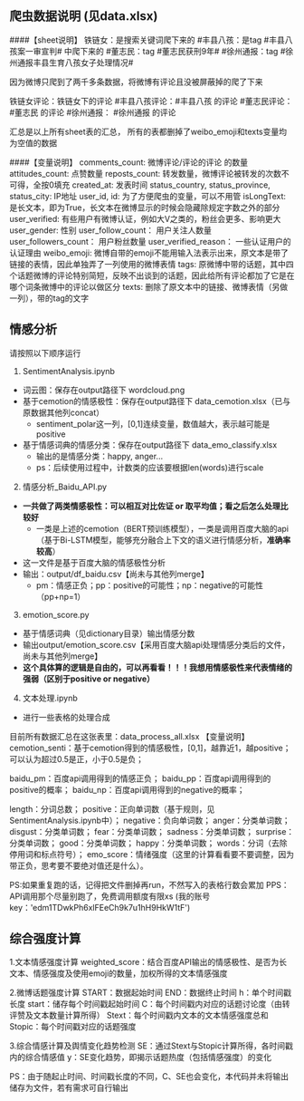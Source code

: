 ## 爬虫数据说明 (见data.xlsx)
####【sheet说明】
铁链女：是搜索关键词爬下来的
\#丰县八孩：是tag #丰县八孩案一审宣判# 中爬下来的
\#董志民：tag #董志民获刑9年#
\#徐州通报：tag #徐州通报丰县生育八孩女子处理情况#

因为微博只爬到了两千多条数据，将微博有评论且没被屏蔽掉的爬了下来

铁链女评论：铁链女下的评论
\#丰县八孩评论：#丰县八孩 的评论
\#董志民评论： #董志民 的评论
\#徐州通报： #徐州通报 的评论

汇总是以上所有sheet表的汇总， 所有的表都删掉了weibo_emoji和texts变量均为空值的数据


####【变量说明】
comments_count: 微博评论/评论的评论 的数量
attitudes_count: 点赞数量
reposts_count: 转发数量，微博评论被转发的次数不可得，全按0填充
created_at: 发表时间
status_country, status_province, status_city: IP地址
user_id, id: 为了方便爬虫的变量，可以不用管
isLongText: 是长文本，即为True，长文本在微博显示的时候会隐藏除规定字数之外的部分
user_verified: 有些用户有微博认证，例如大V之类的，粉丝会更多、影响更大
user_gender: 性别
user_follow_count： 用户关注人数量
user_followers_count： 用户粉丝数量
user_verified_reason： 一些认证用户的认证理由
weibo_emoji: 微博自带的emoji不能用输入法表示出来，原文本是带了链接的表情，因此单独弄了一列使用的微博表情
tags: 原微博中带的话题，其中四个话题微博的评论特别简短，反映不出谈到的话题，因此给所有评论都加了它是在哪个词条微博中的评论以做区分
texts: 删除了原文本中的链接、微博表情（另做一列），带的tag的文字

## 情感分析
请按照以下顺序运行

1. SentimentAnalysis.ipynb
- 词云图：保存在output路径下 wordcloud.png
- 基于cemotion的情感极性：保存在output路径下 data_cemotion.xlsx（已与原数据其他列concat）
  - sentiment_polar这一列，[0,1]连续变量，数值越大，表示越可能是positive
- 基于情感词典的情感分类：保存在output路径下 data_emo_classify.xlsx
  - 输出的是情感分类：happy, anger...
  - ps：后续使用过程中，计数类的应该要根据len(words)进行scale

2. 情感分析_Baidu_API.py
- **一共做了两类情感极性：可以相互对比佐证 or 取平均值；看之后怎么处理比较好**
  - 一类是上述的cemotion（BERT预训练模型），一类是调用百度大脑的api（基于Bi-LSTM模型，能够充分融合上下文的语义进行情感分析，**准确率较高**）
- 这一文件是基于百度大脑的情感极性分析
- 输出：output/df_baidu.csv【尚未与其他列merge】
  - pm：情感正负；pp：positive的可能性；np：negative的可能性（pp+np=1）

3. emotion_score.py
- 基于情感词典（见dictionary目录）输出情感分数
- 输出output/emotion_score.csv【采用百度大脑api处理情感分类后的文件，尚未与其他列merge】
- **这个具体算的逻辑是自由的，可以再看看！！！我想用情感极性来代表情绪的强弱（区别于positive or negative）**

4. 文本处理.ipynb
- 进行一些表格的处理合成

目前所有数据汇总在这张表里：data_process_all.xlsx
【变量说明】
cemotion_senti：基于cemotion得到的情感极性，[0,1]，越靠近1，越positive；可以认为超过0.5是正，小于0.5是负；

baidu_pm：百度api调用得到的情感正负；
baidu_pp：百度api调用得到的positive的概率；
baidu_np：百度api调用得到的negative的概率；

length：分词总数；
positive：正向单词数（基于规则，见SentimentAnalysis.ipynb中）；
negative：负向单词数；
anger：分类单词数；
disgust：分类单词数；
fear：分类单词数；
sadness：分类单词数；
surprise：分类单词数；
good：分类单词数；
happy：分类单词数；
words：分词（去除停用词和标点符号）；
emo_score：情绪强度（这里的计算看看要不要调整，因为带正负，思考要不要绝对值还是什么）。


PS:如果重复跑的话，记得把文件删掉再run，不然写入的表格行数会累加
PPS：API调用那个尽量别跑了，免费调用额度有限xs   (我的账号key：'edm1TDwkPh6xlFEeCh9k7u1hH9HkW1tF')


## 综合强度计算
1.文本情感强度计算
weighted_score：结合百度API输出的情感极性、是否为长文本、情感强度及使用emoji的数量，加权所得的文本情感强度

2.微博话题强度计算
START：数据起始时间
END：数据终止时间
h：单个时间戳长度
start：储存每个时间戳起始时间
C：每个时间戳内对应的话题讨论度（由转评赞及文本数量计算所得）
Stext：每个时间戳内文本的文本情感强度总和
Stopic：每个时间戳对应的话题强度

3.综合情感计算及舆情变化趋势检测
SE：通过Stext与Stopic计算所得，各时间戳内的综合情感值
y：SE变化趋势，即揭示话题热度（包括情感强度）的变化

PS：由于随起止时间、时间戳长度的不同，C、SE也会变化，本代码并未将输出储存为文件，若有需求可自行输出